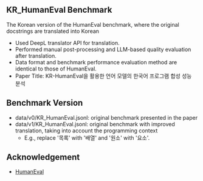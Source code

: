 ## KR_HumanEval Benchmark
The Korean version of the HumanEval benchmark, where the original docstrings are translated into Korean
* Used DeepL translator API for translation.
* Performed manual post-processing and LLM-based quality evaluation after translation.
* Data format and benchmark performance evaluation method are identical to those of HumanEval.
* Paper Title: KR-HumanEval을 활용한 언어 모델의 한국어 프로그램 합성 성능 분석

## Benchmark Version
* data/v0/KR_HumanEval.jsonl: original benchmark presented in the paper
* data/v1/KR_HumanEval.jsonl: original benchmark with improved translation, taking into account the programming context
  * E.g., replace '목록' with '배열' and '원소' with '요소'.
  
## Acknowledgement
* [HumanEval](https://github.com/openai/human-eval)
